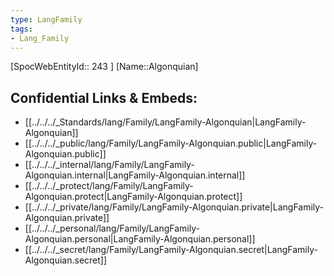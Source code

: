 ```yaml
---
type: LangFamily
tags: 
- Lang_Family
---
```

[SpocWebEntityId:: 243 ]
[Name::Algonquian]



## Confidential Links & Embeds: 
- [[../../../_Standards/lang/Family/LangFamily-Algonquian|LangFamily-Algonquian]] 
- [[../../../_public/lang/Family/LangFamily-Algonquian.public|LangFamily-Algonquian.public]] 
- [[../../../_internal/lang/Family/LangFamily-Algonquian.internal|LangFamily-Algonquian.internal]] 
- [[../../../_protect/lang/Family/LangFamily-Algonquian.protect|LangFamily-Algonquian.protect]] 
- [[../../../_private/lang/Family/LangFamily-Algonquian.private|LangFamily-Algonquian.private]] 
- [[../../../_personal/lang/Family/LangFamily-Algonquian.personal|LangFamily-Algonquian.personal]] 
- [[../../../_secret/lang/Family/LangFamily-Algonquian.secret|LangFamily-Algonquian.secret]] 

